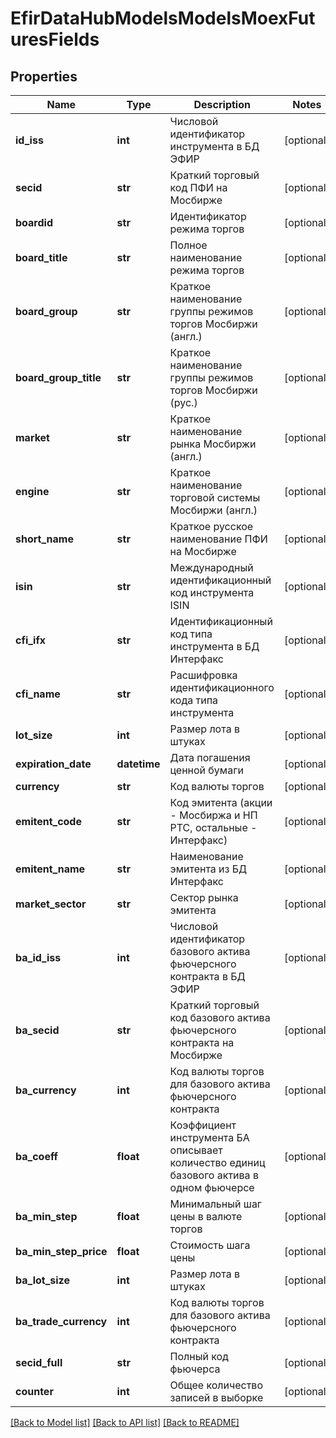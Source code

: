 # EfirDataHubModelsModelsMoexFuturesFields

## Properties
Name | Type | Description | Notes
------------ | ------------- | ------------- | -------------
**id_iss** | **int** | Числовой идентификатор инструмента в БД ЭФИР | [optional] 
**secid** | **str** | Краткий торговый код ПФИ на Мосбирже | [optional] 
**boardid** | **str** | Идентификатор режима торгов | [optional] 
**board_title** | **str** | Полное наименование режима торгов | [optional] 
**board_group** | **str** | Краткое наименование группы режимов торгов Мосбиржи (англ.) | [optional] 
**board_group_title** | **str** | Краткое наименование группы режимов торгов Мосбиржи (рус.) | [optional] 
**market** | **str** | Краткое наименование рынка Мосбиржи (англ.) | [optional] 
**engine** | **str** | Краткое наименование торговой системы Мосбиржи (англ.) | [optional] 
**short_name** | **str** | Краткое русское наименование ПФИ на Мосбирже | [optional] 
**isin** | **str** | Международный идентификационный код инструмента ISIN | [optional] 
**cfi_ifx** | **str** | Идентификационный код типа инструмента в БД Интерфакс | [optional] 
**cfi_name** | **str** | Расшифровка идентификационного кода типа инструмента | [optional] 
**lot_size** | **int** | Размер лота в штуках | [optional] 
**expiration_date** | **datetime** | Дата погашения ценной бумаги | [optional] 
**currency** | **str** | Код валюты торгов | [optional] 
**emitent_code** | **str** | Код эмитента (акции - Мосбиржа и НП РТС, остальные - Интерфакс) | [optional] 
**emitent_name** | **str** | Наименование эмитента из БД Интерфакс | [optional] 
**market_sector** | **str** | Сектор рынка эмитента | [optional] 
**ba_id_iss** | **int** | Числовой идентификатор базового актива фьючерсного контракта в БД ЭФИР | [optional] 
**ba_secid** | **str** | Краткий торговый код базового актива фьючерсного контракта на Мосбирже | [optional] 
**ba_currency** | **int** | Код валюты торгов для базового актива фьючерсного контракта | [optional] 
**ba_coeff** | **float** | Коэффициент инструмента БА описывает количество единиц базового актива в одном фьючерсе | [optional] 
**ba_min_step** | **float** | Минимальный шаг цены в валюте торгов | [optional] 
**ba_min_step_price** | **float** | Стоимость шага цены | [optional] 
**ba_lot_size** | **int** | Размер лота в штуках | [optional] 
**ba_trade_currency** | **int** | Код валюты торгов для базового актива фьючерсного контракта | [optional] 
**secid_full** | **str** | Полный код фьючерса | [optional] 
**counter** | **int** | Общее количество записей в выборке | [optional] 

[[Back to Model list]](../README.md#documentation-for-models) [[Back to API list]](../README.md#documentation-for-api-endpoints) [[Back to README]](../README.md)


